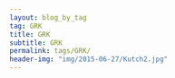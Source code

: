 ```yaml
---
layout: blog_by_tag
tag: GRK
title: GRK
subtitle: GRK
permalink: tags/GRK/
header-img: "img/2015-06-27/Kutch2.jpg"
---
```

